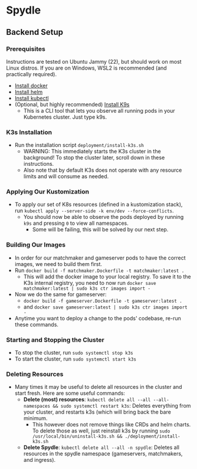 # Spydle

## Backend Setup

### Prerequisites
Instructions are tested on Ubuntu Jammy (22), but should work on most Linux distros.
If you are on Windows, WSL2 is recommended (and practically required).
- [Install docker](https://docs.docker.com/engine/install/ubuntu/)
- [Install helm](https://helm.sh/docs/intro/install/)
- [Install kubectl](https://kubernetes.io/docs/tasks/tools/install-kubectl-linux/)
- (Optional, but highly recommended) [Install K9s](https://github.com/derailed/k9s?tab=readme-ov-file#installation)
     - This is a CLI tool that lets you observe all running pods in your Kubernetes cluster. Just type k9s.

### K3s Installation
- Run the installation script `deployment/install-k3s.sh`
	- WARNING: This immediately starts the K3s cluster in the background! To stop the cluster later, scroll down in these instructions.
	- Also note that by default K3s does not operate with any resource limits and will consume as needed.

### Applying Our Kustomization
- To apply our set of K8s resources (defined in a kustomization stack), run `kubectl apply --server-side -k env/dev --force-conflicts`.
	- You should now be able to observe the pods deployed by running `k9s` and pressing `0` to view all namespaces.
		- Some will be failing, this will be solved by our next step.

### Building Our Images
- In order for our matchmaker and gameserver pods to have the correct images, we need to build them first.
- Run `docker build -f matchmaker.Dockerfile -t matchmaker:latest .`
	- This will add the docker image to your local registry. To save it to the K3s internal registry, you need to now run `docker save matchmaker:latest | sudo k3s ctr images import -`
- Now we do the same for gameserver: 
	- `docker build -f gameserver.Dockerfile -t gameserver:latest .`
	- and `docker save gameserver:latest | sudo k3s ctr images import -`
- Anytime you want to deploy a change to the pods' codebase, re-run these commands.

### Starting and Stopping the Cluster
- To stop the cluster, run `sudo systemctl stop k3s`
- To start the cluster, run `sudo systemctl start k3s`

### Deleting Resources
- Many times it may be useful to delete all resources in the cluster and start fresh. Here are some useful commands:
     - <b>Delete (most) resources</b>: `kubectl delete all --all --all-namespaces && sudo systemctl restart k3s`: Deletes everything from your cluster, and restarts k3s (which will bring back the bare minimum.
	     - This however does not remove things like CRDs and helm charts. To delete those as well, just reinstall k3s by running `sudo /usr/local/bin/uninstall-k3s.sh && ./deployment/install-k3s.sh`
     - <b>Delete Spydle</b>: `kubectl delete all --all -n spydle`: Deletes all resources in the spydle namespace (gameservers, matchmakers, and ingress).
